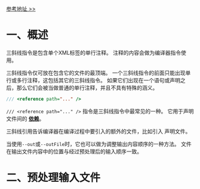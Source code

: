 [参考地址 >>](https://www.tslang.cn/docs/handbook/triple-slash-directives.html)

# 一、概述

三斜线指令是包含单个XML标签的单行注释。 注释的内容会做为编译器指令使用。

三斜线指令仅可放在包含它的文件的最顶端。 一个三斜线指令的前面只能出现单行或多行注释，这包括其它的三斜线指令。 如果它们出现在一个语句或声明之后，那么它们会被当做普通的单行注释，并且不具有特殊的涵义。

```typescript
/// <reference path="..." />
```

`/// <reference path="..." />` 指令是三斜线指令中最常见的一种。 它用于声明文件间的 <b><ins>依赖</ins></b>。

三斜线引用告诉编译器在编译过程中要引入的额外的文件，比如引入 声明文件。

当使用`--out`或`--outFile`时，它也可以做为调整输出内容顺序的一种方法。 文件在输出文件内容中的位置与经过预处理后的输入顺序一致。



# 二、预处理输入文件

